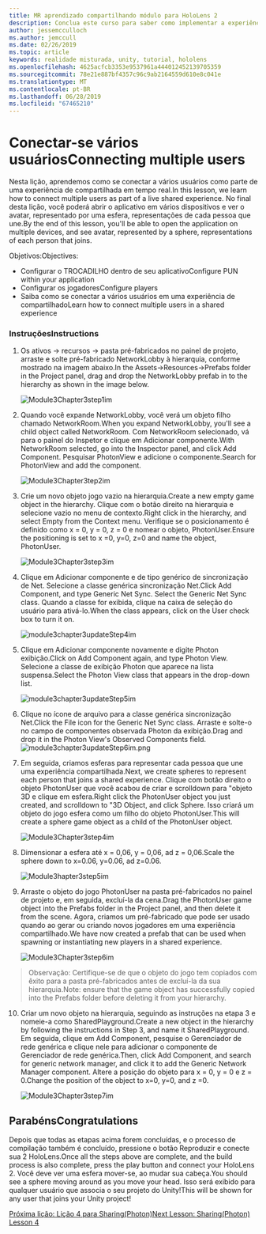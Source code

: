 ```yaml
---
title: MR aprendizado compartilhando módulo para HoloLens 2
description: Conclua este curso para saber como implementar a experiências compartilhadas com vários usuários dentro de um aplicativo de 2 HoloLens.
author: jessemcculloch
ms.author: jemccull
ms.date: 02/26/2019
ms.topic: article
keywords: realidade misturada, unity, tutorial, hololens
ms.openlocfilehash: 4625acfcb3353e9537961a444012452139705359
ms.sourcegitcommit: 78e21e887bf4357c96c9ab2164559d610e8c041e
ms.translationtype: MT
ms.contentlocale: pt-BR
ms.lasthandoff: 06/28/2019
ms.locfileid: "67465210"
---
```

# <a name="connecting-multiple-users"></a><span data-ttu-id="e94e9-104">**Conectar-se vários usuários**</span><span class="sxs-lookup"><span data-stu-id="e94e9-104">**Connecting multiple users**</span></span> 

<span data-ttu-id="e94e9-105">Nesta lição, aprendemos como se conectar a vários usuários como parte de uma experiência de compartilhada em tempo real.</span><span class="sxs-lookup"><span data-stu-id="e94e9-105">In this lesson, we learn how to connect multiple users as part of a live shared experience.</span></span> <span data-ttu-id="e94e9-106">No final desta lição, você poderá abrir o aplicativo em vários dispositivos e ver o avatar, representado por uma esfera, representações de cada pessoa que une.</span><span class="sxs-lookup"><span data-stu-id="e94e9-106">By the end of this lesson, you'll be able to open the application on multiple devices, and see avatar, represented by a sphere, representations of each person that joins.</span></span> 

<span data-ttu-id="e94e9-107">Objetivos:</span><span class="sxs-lookup"><span data-stu-id="e94e9-107">Objectives:</span></span>

- <span data-ttu-id="e94e9-108">Configurar o TROCADILHO dentro de seu aplicativo</span><span class="sxs-lookup"><span data-stu-id="e94e9-108">Configure PUN within your application</span></span>
- <span data-ttu-id="e94e9-109">Configurar os jogadores</span><span class="sxs-lookup"><span data-stu-id="e94e9-109">Configure players</span></span>
- <span data-ttu-id="e94e9-110">Saiba como se conectar a vários usuários em uma experiência de compartilhado</span><span class="sxs-lookup"><span data-stu-id="e94e9-110">Learn how to connect multiple users in a shared experience</span></span>

### <a name="instructions"></a><span data-ttu-id="e94e9-111">Instruções</span><span class="sxs-lookup"><span data-stu-id="e94e9-111">Instructions</span></span>

1. <span data-ttu-id="e94e9-112">Os ativos -> recursos -> pasta pré-fabricados no painel de projeto, arraste e solte pré-fabricado NetworkLobby à hierarquia, conforme mostrado na imagem abaixo.</span><span class="sxs-lookup"><span data-stu-id="e94e9-112">In the Assets->Resources->Prefabs folder in the Project panel, drag and drop the NetworkLobby prefab in to the hierarchy as shown in the image below.</span></span>


   ![Module3Chapter3step1im](images/module3chapter3step1im.PNG)

2. <span data-ttu-id="e94e9-114">Quando você expande NetworkLobby, você verá um objeto filho chamado NetworkRoom.</span><span class="sxs-lookup"><span data-stu-id="e94e9-114">When you expand NetworkLobby, you'll see a child object called NetworkRoom.</span></span> <span data-ttu-id="e94e9-115">Com NetworkRoom selecionado, vá para o painel do Inspetor e clique em Adicionar componente.</span><span class="sxs-lookup"><span data-stu-id="e94e9-115">With NetworkRoom selected, go into the Inspector panel, and click Add Component.</span></span> <span data-ttu-id="e94e9-116">Pesquisar PhotonView e adicione o componente.</span><span class="sxs-lookup"><span data-stu-id="e94e9-116">Search for PhotonView and add the component.</span></span>

   ![Module3Chapter3tep2im](images/module3chapter3step2im.PNG)

3. <span data-ttu-id="e94e9-118">Crie um novo objeto jogo vazio na hierarquia.</span><span class="sxs-lookup"><span data-stu-id="e94e9-118">Create a new empty game object in the hierarchy.</span></span> <span data-ttu-id="e94e9-119">Clique com o botão direito na hierarquia e selecione vazio no menu de contexto.</span><span class="sxs-lookup"><span data-stu-id="e94e9-119">Right click in the hierarchy, and select Empty from the Context menu.</span></span> <span data-ttu-id="e94e9-120">Verifique se o posicionamento é definido como x = 0, y = 0, z = 0 e nomear o objeto, PhotonUser.</span><span class="sxs-lookup"><span data-stu-id="e94e9-120">Ensure the positioning is set to x =0, y=0, z=0 and name the object, PhotonUser.</span></span>

   ![Module3Chapter3step3im](images/module3chapter3step3im.PNG)

4. <span data-ttu-id="e94e9-122">Clique em Adicionar componente e de tipo genérico de sincronização de Net. Selecione a classe genérica sincronização Net.</span><span class="sxs-lookup"><span data-stu-id="e94e9-122">Click Add Component, and type Generic Net Sync. Select the Generic Net Sync class.</span></span> <span data-ttu-id="e94e9-123">Quando a classe for exibida, clique na caixa de seleção do usuário para ativá-lo.</span><span class="sxs-lookup"><span data-stu-id="e94e9-123">When the class appears, click on the User check box to turn it on.</span></span> 

   ![module3chapter3updateStep4im](images/module3chapter3updateStep4im.png)

5. <span data-ttu-id="e94e9-125">Clique em Adicionar componente novamente e digite Photon exibição.</span><span class="sxs-lookup"><span data-stu-id="e94e9-125">Click on Add Component again, and type Photon View.</span></span> <span data-ttu-id="e94e9-126">Selecione a classe de exibição Photon que aparece na lista suspensa.</span><span class="sxs-lookup"><span data-stu-id="e94e9-126">Select the Photon View class that appears in the drop-down list.</span></span>

   ![module3chapter3updateStep5im](images/module3chapter3updateStep5im.png)

6. <span data-ttu-id="e94e9-128">Clique no ícone de arquivo para a classe genérica sincronização Net.</span><span class="sxs-lookup"><span data-stu-id="e94e9-128">Click the File icon for the Generic Net Sync class.</span></span> <span data-ttu-id="e94e9-129">Arraste e solte-o no campo de componentes observada Photon da exibição.</span><span class="sxs-lookup"><span data-stu-id="e94e9-129">Drag and drop it in the Photon View's Observed Components field.</span></span> ![module3chapter3updateStep6im.png](images/module3chapter3updateStep6im.png) 

7. <span data-ttu-id="e94e9-131">Em seguida, criamos esferas para representar cada pessoa que une uma experiência compartilhada.</span><span class="sxs-lookup"><span data-stu-id="e94e9-131">Next, we create spheres to represent each person that joins a shared experience.</span></span> <span data-ttu-id="e94e9-132">Clique com botão direito o objeto PhotonUser que você acabou de criar e scrolldown para "objeto 3D e clique em esfera.</span><span class="sxs-lookup"><span data-stu-id="e94e9-132">Right click the PhotonUser object you just created, and scrolldown to "3D Object, and click Sphere.</span></span> <span data-ttu-id="e94e9-133">Isso criará um objeto do jogo esfera como um filho do objeto PhotonUser.</span><span class="sxs-lookup"><span data-stu-id="e94e9-133">This will create a sphere game object as a child of the PhotonUser object.</span></span>

   ![Module3Chapter3step4im](images/module3chapter3step4im.PNG)

8. <span data-ttu-id="e94e9-135">Dimensionar a esfera até x = 0,06, y = 0,06, ad z = 0,06.</span><span class="sxs-lookup"><span data-stu-id="e94e9-135">Scale the sphere down to x=0.06, y=0.06, ad z=0.06.</span></span>

   ![Module3hapter3step5im](images/module3chapter3step5im.PNG)

9. <span data-ttu-id="e94e9-137">Arraste o objeto do jogo PhotonUser na pasta pré-fabricados no painel de projeto e, em seguida, excluí-la da cena.</span><span class="sxs-lookup"><span data-stu-id="e94e9-137">Drag the PhotonUser game object into the Prefabs folder in the Project panel, and then delete it from the scene.</span></span> <span data-ttu-id="e94e9-138">Agora, criamos um pré-fabricado que pode ser usado quando ao gerar ou criando novos jogadores em uma experiência compartilhado.</span><span class="sxs-lookup"><span data-stu-id="e94e9-138">We have now created a prefab that can be used when spawning or instantiating new players in a shared experience.</span></span>

   ![Module3Chapter3step6im](images/module3chapter3step6im.PNG)

> <span data-ttu-id="e94e9-140">Observação: Certifique-se de que o objeto do jogo tem copiados com êxito para a pasta pré-fabricados antes de excluí-la da sua hierarquia.</span><span class="sxs-lookup"><span data-stu-id="e94e9-140">Note: ensure that the game object has successfully copied into the Prefabs folder before deleting it from your hierarchy.</span></span>

10. <span data-ttu-id="e94e9-141">Criar um novo objeto na hierarquia, seguindo as instruções na etapa 3 e nomeie-a como SharedPlayground.</span><span class="sxs-lookup"><span data-stu-id="e94e9-141">Create a new object in the hierarchy by following the instructions in Step 3, and name it SharedPlayground.</span></span> <span data-ttu-id="e94e9-142">Em seguida, clique em Add Component, pesquise o Gerenciador de rede genérica e clique nele para adicionar o componente de Gerenciador de rede genérica.</span><span class="sxs-lookup"><span data-stu-id="e94e9-142">Then, click Add Component, and search for generic network manager, and click it to add the Generic Network Manager component.</span></span> <span data-ttu-id="e94e9-143">Altere a posição do objeto para x = 0, y = 0 e z = 0.</span><span class="sxs-lookup"><span data-stu-id="e94e9-143">Change the position of the object to x=0, y=0, and z =0.</span></span>

    ![Module3Chapter3step7im](images/module3chapter3step7im.PNG)


## <a name="congratulations"></a><span data-ttu-id="e94e9-145">Parabéns</span><span class="sxs-lookup"><span data-stu-id="e94e9-145">Congratulations</span></span>

<span data-ttu-id="e94e9-146">Depois que todas as etapas acima forem concluídas, e o processo de compilação também é concluído, pressione o botão Reproduzir e conecte sua 2 HoloLens.</span><span class="sxs-lookup"><span data-stu-id="e94e9-146">Once all the steps above are complete, and the build process is also complete, press the play button and connect your HoloLens 2.</span></span> <span data-ttu-id="e94e9-147">Você deve ver uma esfera mover-se, ao mudar sua cabeça.</span><span class="sxs-lookup"><span data-stu-id="e94e9-147">You should see a sphere moving around as you move your head.</span></span> <span data-ttu-id="e94e9-148">Isso será exibido para qualquer usuário que associa o seu projeto do Unity!</span><span class="sxs-lookup"><span data-stu-id="e94e9-148">This will be shown for any user that joins your Unity project!</span></span>

<span data-ttu-id="e94e9-149">[Próxima lição: Lição 4 para Sharing(Photon)](mrlearning-sharing(photon)-ch4.md)</span><span class="sxs-lookup"><span data-stu-id="e94e9-149">[Next Lesson: Sharing(Photon) Lesson 4](mrlearning-sharing(photon)-ch4.md)</span></span>

